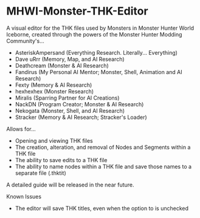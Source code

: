 # MHWI-Monster-THK-Editor
A visual editor for the THK files used by Monsters in Monster Hunter World Iceborne, created through the powers of the Monster Hunter Modding Community's...

* AsteriskAmpersand (Everything Research. Literally... Everything)
* Dave uRrr (Memory, Map, and AI Research)
* Deathcream (Monster & AI Research)
* Fandirus (My Personal AI Mentor; Monster, Shell, Animation and AI Research)
* Fexty (Memory & AI Research)
* hexhexhex (Monster Research)
* Miralis (Sparring Partner for AI Creations)
* NackDN (Program Creator; Monster & AI Research)
* Nekogata (Monster, Shell, and AI Research)
* Stracker (Memory & AI Research; Stracker's Loader)


Allows for...
* Opening and viewing THK files
* The creation, alteration, and removal of Nodes and Segments within a THK file
* The ability to save edits to a THK file
* The ability to name nodes within a THK file and save those names to a separate file (.thktit)

A detailed guide will be released in the near future.

Known Issues
* The editor will save THK titles, even when the option to is unchecked
